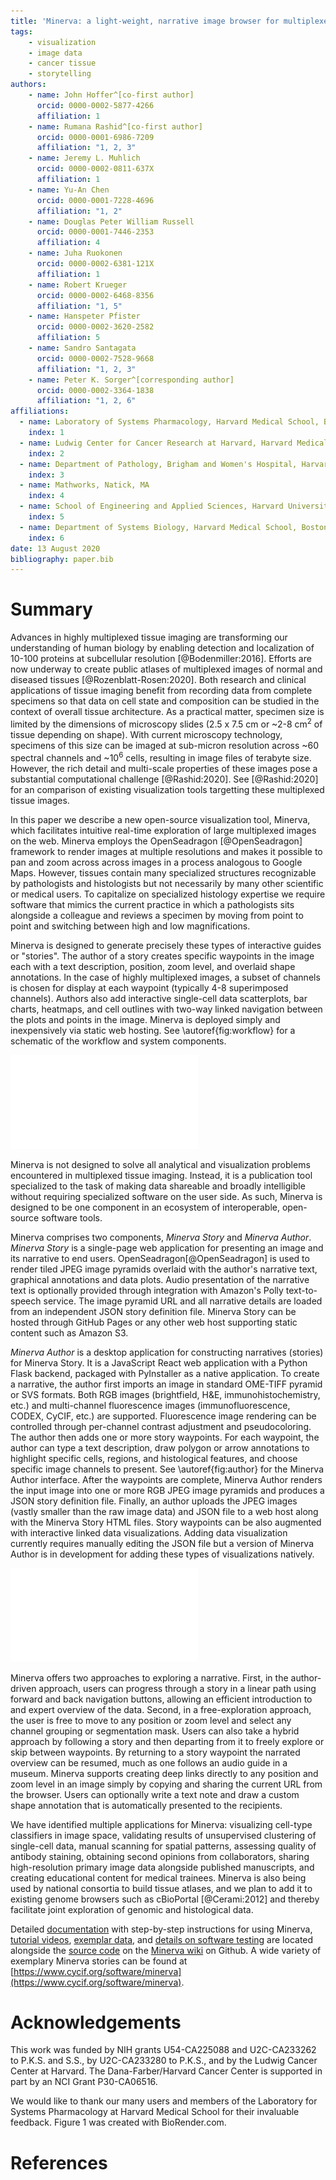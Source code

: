 ```yaml
---
title: 'Minerva: a light-weight, narrative image browser for multiplexed tissue images'
tags:
    - visualization
    - image data
    - cancer tissue
    - storytelling
authors:
    - name: John Hoffer^[co-first author]
      orcid: 0000-0002-5877-4266
      affiliation: 1
    - name: Rumana Rashid^[co-first author]
      orcid: 0000-0001-6986-7209
      affiliation: "1, 2, 3"
    - name: Jeremy L. Muhlich
      orcid: 0000-0002-0811-637X
      affiliation: 1
    - name: Yu-An Chen
      orcid: 0000-0001-7228-4696
      affiliation: "1, 2"
    - name: Douglas Peter William Russell
      orcid: 0000-0001-7446-2353
      affiliation: 4
    - name: Juha Ruokonen
      orcid: 0000-0002-6381-121X
      affiliation: 1
    - name: Robert Krueger
      orcid: 0000-0002-6468-8356
      affiliation: "1, 5"
    - name: Hanspeter Pfister
      orcid: 0000-0002-3620-2582
      affiliation: 5
    - name: Sandro Santagata
      orcid: 0000-0002-7528-9668
      affiliation: "1, 2, 3"
    - name: Peter K. Sorger^[corresponding author]
      orcid: 0000-0002-3364-1838
      affiliation: "1, 2, 6"
affiliations:
  - name: Laboratory of Systems Pharmacology, Harvard Medical School, Boston, MA
    index: 1
  - name: Ludwig Center for Cancer Research at Harvard, Harvard Medical School, Boston, MA
    index: 2
  - name: Department of Pathology, Brigham and Women's Hospital, Harvard Medical School, Boston, MA
    index: 3
  - name: Mathworks, Natick, MA
    index: 4
  - name: School of Engineering and Applied Sciences, Harvard University, Cambridge, MA
    index: 5
  - name: Department of Systems Biology, Harvard Medical School, Boston, MA
    index: 6
date: 13 August 2020
bibliography: paper.bib
---
```


# Summary

Advances in highly multiplexed tissue imaging are transforming our understanding of human biology by enabling detection and localization of 10-100 proteins at subcellular resolution [@Bodenmiller:2016]. Efforts are now underway to create public atlases of multiplexed images of normal and diseased tissues [@Rozenblatt-Rosen:2020]. Both research and clinical applications of tissue imaging benefit from recording data from complete specimens so that data on cell state and composition can be studied in the context of overall tissue architecture. As a practical matter, specimen size is limited by the dimensions of microscopy slides (2.5 x 7.5 cm or ~2-8 cm$^2$ of tissue depending on shape). With current microscopy technology, specimens of this size can be imaged at sub-micron resolution across ~60 spectral channels and ~10$^6$ cells, resulting in image files of terabyte size. However, the rich detail and multi-scale properties of these images pose a substantial computational challenge [@Rashid:2020]. See [@Rashid:2020] for an comparison of existing visualization tools targetting these multiplexed tissue images.

In this paper we describe a new open-source visualization tool, Minerva, which facilitates intuitive real-time exploration of large multiplexed images on the web. Minerva employs the OpenSeadragon [@OpenSeadragon] framework to render images at multiple resolutions and makes it possible to pan and zoom across across images in a process analogous to Google Maps. However, tissues contain many specialized structures recognizable by pathologists and histologists but not necessarily by many other scientific or medical users. To capitalize on specialized histology expertise we require software that mimics the current practice in which a pathologists sits alongside a colleague and reviews a specimen by moving from point to point and switching between high and low magnifications.

Minerva is designed to generate precisely these types of interactive guides or "stories". The author of a story creates specific waypoints in the image each with a text description, position, zoom level, and overlaid shape annotations. In the case of highly multiplexed images, a subset of channels is chosen for display at each waypoint (typically 4-8 superimposed channels). Authors also add interactive single-cell data scatterplots, bar charts, heatmaps, and cell outlines with two-way linked navigation between the plots and points in the image. Minerva is deployed simply and inexpensively via static web hosting. See \autoref{fig:workflow}  for a schematic of the workflow and system components.

![Minerva Workflow.\label{fig:workflow}](figure-workflow.pdf)

Minerva is not designed to solve all analytical and visualization problems encountered in multiplexed tissue imaging. Instead, it is a publication tool specialized to the task of making data shareable and broadly intelligible without requiring specialized software on the user side. As such, Minerva is designed to be one component in an ecosystem of interoperable, open-source software tools.

Minerva comprises two components, _Minerva Story_ and _Minerva Author_. _Minerva Story_ is a single-page web application for presenting an image and its narrative to end users. OpenSeadragon[@OpenSeadragon] is used to render tiled JPEG image pyramids overlaid with the author's narrative text, graphical annotations and data plots. Audio presentation of the narrative text is optionally provided through integration with Amazon's Polly text-to-speech service. The image pyramid URL and all narrative details are loaded from an independent JSON story definition file. Minerva Story can be hosted through GitHub Pages or any other web host supporting static content such as Amazon S3.

_Minerva Author_ is a desktop application for constructing narratives (stories) for Minerva Story. It is a JavaScript React web application with a Python Flask backend, packaged with PyInstaller as a native application. To create a narrative, the author first imports an image in standard OME-TIFF pyramid or SVS formats. Both RGB images (brightfield, H&E, immunohistochemistry, etc.) and multi-channel fluorescence images (immunofluorescence, CODEX, CyCIF, etc.) are supported. Fluorescence image rendering can be controlled through per-channel contrast adjustment and pseudocoloring. The author then adds one or more story waypoints. For each waypoint, the author can type a text description, draw polygon or arrow annotations to highlight specific cells, regions, and histological features, and choose specific image channels to present. See \autoref{fig:author} for the Minerva Author interface. After the waypoints are complete, Minerva Author renders the input image into one or more RGB JPEG image pyramids and produces a JSON story definition file. Finally, an author  uploads the JPEG images (vastly smaller than the raw image data) and JSON file to a web host along with the Minerva Story HTML files. Story waypoints can be also augmented with interactive linked data visualizations. Adding data visualization currently requires manually editing the JSON file but a version of Minerva Author is in development for adding these types of visualizations natively.

![Minerva Author Interface.\label{fig:author}](figure-author.pdf)

Minerva offers two approaches to exploring a narrative. First, in the author-driven approach, users can progress through a story in a linear path using forward and back navigation buttons, allowing an efficient introduction to and expert overview of the data. Second, in a free-exploration approach, the user is free to move to any position or zoom level and select any channel grouping or segmentation mask. Users can also take a hybrid approach by following a story and then departing from it to freely explore or skip between waypoints. By returning to a story waypoint the narrated overview can be resumed, much as one follows an audio guide in a museum. Minerva supports creating deep links directly to any position and zoom level in an image simply by copying and sharing the current URL from the browser. Users can optionally write a text note and draw a custom shape annotation that is automatically presented to the recipients.

We have identified multiple applications for Minerva: visualizing cell-type classifiers in image space, validating results of unsupervised clustering of single-cell data, manual scanning for spatial patterns, assessing quality of antibody staining, obtaining second opinions from collaborators, sharing high-resolution primary image data alongside published manuscripts, and creating educational content for medical trainees. Minerva is also being used by national consortia to build tissue atlases, and we plan to add it to existing genome browsers such as cBioPortal [@Cerami:2012] and thereby facilitate joint exploration of genomic and histological data.

Detailed [documentation](https://github.com/labsyspharm/minerva-story/wiki) with step-by-step instructions for using Minerva, [tutorial videos](https://github.com/labsyspharm/minerva-story/wiki/Tutorial-Videos), [exemplar data](https://github.com/labsyspharm/minerva-story/wiki/Example-Dataset), and [details on software testing](https://github.com/labsyspharm/minerva-story/wiki/For-Developers) are located alongside the [source code](https://github.com/labsyspharm/minerva-story) on the [Minerva wiki](https://github.com/labsyspharm/minerva-story/wiki) on Github. A wide variety of exemplary Minerva stories can be found at [https://www.cycif.org/software/minerva](https://www.cycif.org/software/minerva).


# Acknowledgements

This work was funded by NIH grants U54-CA225088 and U2C-CA233262 to P.K.S. and S.S., by U2C-CA233280 to P.K.S., and by the Ludwig Cancer Center at Harvard. The Dana-Farber/Harvard Cancer Center is supported in part by an NCI Grant P30-CA06516.

We would like to thank our many users and members of the Laboratory for Systems Pharmacology at Harvard Medical School for their invaluable feedback. Figure 1 was created with BioRender.com.


# References
